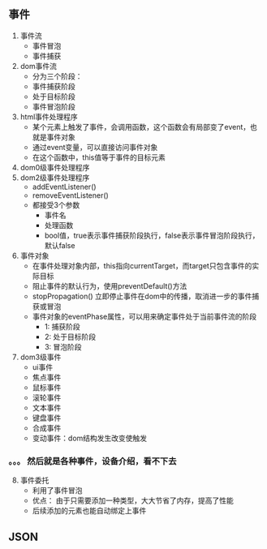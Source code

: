 ## 事件
1. 事件流
    - 事件冒泡
    - 事件捕获
2. dom事件流
    - 分为三个阶段：
    - 事件捕获阶段
    - 处于目标阶段
    - 事件冒泡阶段
3. html事件处理程序
    - 某个元素上触发了事件，会调用函数，这个函数会有局部变了event，也就是事件对象
    - 通过event变量，可以直接访问事件对象
    - 在这个函数中，this值等于事件的目标元素
4. dom0级事件处理程序
5. dom2级事件处理程序
    - addEventListener()
    - removeEventListener()
    - 都接受3个参数
        - 事件名
        - 处理函数
        - bool值，true表示事件捕获阶段执行，false表示事件冒泡阶段执行，默认false
6. 事件对象
    - 在事件处理对象内部，this指向currentTarget，而target只包含事件的实际目标
    - 阻止事件的默认行为，使用preventDefault()方法
    - stopPropagation() 立即停止事件在dom中的传播，取消进一步的事件捕获或冒泡
    - 事件对象的eventPhase属性，可以用来确定事件处于当前事件流的阶段
        - 1: 捕获阶段
        - 2: 处于目标阶段
        - 3: 冒泡阶段
7. dom3级事件
    - ui事件
    - 焦点事件
    - 鼠标事件
    - 滚轮事件
    - 文本事件
    - 键盘事件
    - 合成事件
    - 变动事件：dom结构发生改变使触发

### 。。。 然后就是各种事件，设备介绍，看不下去

8. 事件委托
    - 利用了事件冒泡
    - 优点： 由于只需要添加一种类型，大大节省了内存，提高了性能
    - 后续添加的元素也能自动绑定上事件

## JSON

